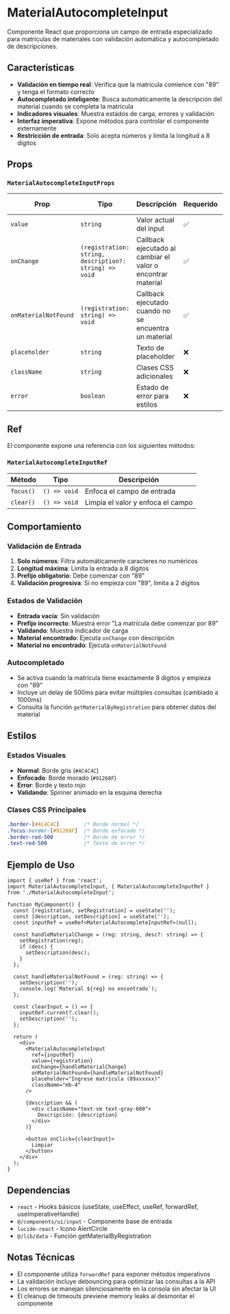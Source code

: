 # MaterialAutocompleteInput

Componente React que proporciona un campo de entrada especializado para matrículas de materiales con validación automática y autocompletado de descripciones.

## Características

- **Validación en tiempo real**: Verifica que la matrícula comience con "89" y tenga el formato correcto
- **Autocompletado inteligente**: Busca automáticamente la descripción del material cuando se completa la matrícula
- **Indicadores visuales**: Muestra estados de carga, errores y validación
- **Interfaz imperativa**: Expone métodos para controlar el componente externamente
- **Restricción de entrada**: Solo acepta números y limita la longitud a 8 dígitos

## Props

### `MaterialAutocompleteInputProps`

| Prop | Tipo | Descripción | Requerido | Valor por defecto |
|------|------|-------------|-----------|-------------------|
| `value` | `string` | Valor actual del input | ✅ | - |
| `onChange` | `(registration: string, description?: string) => void` | Callback ejecutado al cambiar el valor o encontrar material | ✅ | - |
| `onMaterialNotFound` | `(registration: string) => void` | Callback ejecutado cuando no se encuentra un material | ✅ | - |
| `placeholder` | `string` | Texto de placeholder | ❌ | `"89xxxxxx"` |
| `className` | `string` | Clases CSS adicionales | ❌ | `""` |
| `error` | `boolean` | Estado de error para estilos | ❌ | `false` |

## Ref

El componente expone una referencia con los siguientes métodos:

### `MaterialAutocompleteInputRef`

| Método | Tipo | Descripción |
|--------|------|-------------|
| `focus()` | `() => void` | Enfoca el campo de entrada |
| `clear()` | `() => void` | Limpia el valor y enfoca el campo |

## Comportamiento

### Validación de Entrada

1. **Solo números**: Filtra automáticamente caracteres no numéricos
2. **Longitud máxima**: Limita la entrada a 8 dígitos
3. **Prefijo obligatorio**: Debe comenzar con "89"
4. **Validación progresiva**: Si no empieza con "89", limita a 2 dígitos

### Estados de Validación

- **Entrada vacía**: Sin validación
- **Prefijo incorrecto**: Muestra error "La matrícula debe comenzar por 89"
- **Validando**: Muestra indicador de carga
- **Material encontrado**: Ejecuta `onChange` con descripción
- **Material no encontrado**: Ejecuta `onMaterialNotFound`

### Autocompletado

- Se activa cuando la matrícula tiene exactamente 8 dígitos y empieza con "89"
- Incluye un delay de 500ms para evitar múltiples consultas (cambiado a 1000ms)
- Consulta la función `getMaterialByRegistration` para obtener datos del material

## Estilos

### Estados Visuales

- **Normal**: Borde gris (`#4C4C4C`)
- **Enfocado**: Borde morado (`#91268F`)
- **Error**: Borde y texto rojo
- **Validando**: Spinner animado en la esquina derecha

### Clases CSS Principales

```css
.border-[#4C4C4C]        /* Borde normal */
.focus:border-[#91268F]  /* Borde enfocado */
.border-red-500          /* Borde de error */
.text-red-500            /* Texto de error */
```

## Ejemplo de Uso

```tsx
import { useRef } from 'react';
import MaterialAutocompleteInput, { MaterialAutocompleteInputRef } from './MaterialAutocompleteInput';

function MyComponent() {
  const [registration, setRegistration] = useState('');
  const [description, setDescription] = useState('');
  const inputRef = useRef<MaterialAutocompleteInputRef>(null);

  const handleMaterialChange = (reg: string, desc?: string) => {
    setRegistration(reg);
    if (desc) {
      setDescription(desc);
    }
  };

  const handleMaterialNotFound = (reg: string) => {
    setDescription('');
    console.log(`Material ${reg} no encontrado`);
  };

  const clearInput = () => {
    inputRef.current?.clear();
    setDescription('');
  };

  return (
    <div>
      <MaterialAutocompleteInput
        ref={inputRef}
        value={registration}
        onChange={handleMaterialChange}
        onMaterialNotFound={handleMaterialNotFound}
        placeholder="Ingrese matrícula (89xxxxxx)"
        className="mb-4"
      />
      
      {description && (
        <div className="text-sm text-gray-600">
          Descripción: {description}
        </div>
      )}
      
      <button onClick={clearInput}>
        Limpiar
      </button>
    </div>
  );
}
```

## Dependencias

- `react` - Hooks básicos (useState, useEffect, useRef, forwardRef, useImperativeHandle)
- `@/components/ui/input` - Componente base de entrada
- `lucide-react` - Icono AlertCircle
- `@/lib/data` - Función getMaterialByRegistration

## Notas Técnicas

- El componente utiliza `forwardRef` para exponer métodos imperativos
- La validación incluye debouncing para optimizar las consultas a la API
- Los errores se manejan silenciosamente en la consola sin afectar la UI
- El cleanup de timeouts previene memory leaks al desmontar el componente